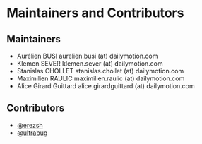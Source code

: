 Maintainers and Contributors
============================

Maintainers
-----------

 * Aurélien BUSI aurelien.busi (at) dailymotion.com
 * Klemen SEVER klemen.sever (at) dailymotion.com
 * Stanislas CHOLLET stanislas.chollet (at) dailymotion.com
 * Maximilien RAULIC maximilien.raulic (at) dailymotion.com
 * Alice Girard Guittard alice.girardguittard (at) dailymotion.com

Contributors
------------

 * [@erezsh](https://github.com/erezsh)
 * [@ultrabug](https://github.com/ultrabug)
